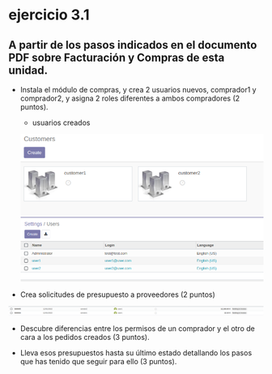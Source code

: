 # ejercicio 3.1

## A partir de los pasos indicados en el documento PDF sobre Facturación y Compras de esta unidad.

- Instala el módulo de compras, y crea 2 usuarios nuevos, comprador1 y comprador2, y asigna 2 roles diferentes a ambos compradores (2 puntos). 

  - usuarios creados
  
  ![](./assets/3-1-4.png)
  ![](./assets/3-1-5.png)

- Crea solicitudes de presupuesto a proveedores (2 puntos)

![](./assets/3-1-6.png)

- Descubre diferencias entre los permisos de un comprador y el otro de cara a los pedidos creados (3 puntos).



- Lleva esos presupuestos hasta su último estado detallando los pasos que has tenido que seguir para ello (3 puntos).

